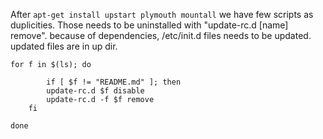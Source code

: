 After ```apt-get install upstart plymouth mountall``` we have few scripts as duplicities. 
Those needs to be uninstalled with "update-rc.d [name] remove".
because of dependencies, /etc/init.d files needs to be updated. updated files are in up dir.


```
for f in $(ls); do 
    
        if [ $f != "README.md" ]; then
		update-rc.d $f disable
		update-rc.d -f $f remove
	fi

done
```

